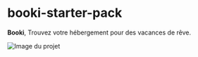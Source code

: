 # booki-starter-pack
**Booki**, Trouvez votre hébergement pour des vacances de rêve.

![Image du projet](https://repository-images.githubusercontent.com/701072773/25ed650d-ab98-4972-9ea8-fbd42edcbf00)
